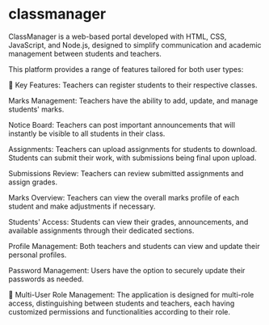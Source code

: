 # classmanager
ClassManager is a web-based portal developed with HTML, CSS, JavaScript, and Node.js, designed to simplify communication and academic management between students and teachers.

This platform provides a range of features tailored for both user types:

🔹 Key Features:
Teachers can register students to their respective classes.

Marks Management: Teachers have the ability to add, update, and manage students' marks.

Notice Board: Teachers can post important announcements that will instantly be visible to all students in their class.

Assignments: Teachers can upload assignments for students to download. Students can submit their work, with submissions being final upon upload.

Submissions Review: Teachers can review submitted assignments and assign grades.

Marks Overview: Teachers can view the overall marks profile of each student and make adjustments if necessary.

Students' Access: Students can view their grades, announcements, and available assignments through their dedicated sections.

Profile Management: Both teachers and students can view and update their personal profiles.

Password Management: Users have the option to securely update their passwords as needed.

🔹 Multi-User Role Management:
The application is designed for multi-role access, distinguishing between students and teachers, each having customized permissions and functionalities according to their role.



